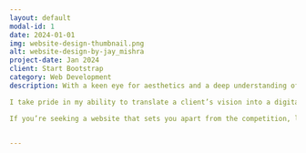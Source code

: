 ```yaml
---
layout: default
modal-id: 1
date: 2024-01-01
img: website-design-thumbnail.png
alt: website-design-by-jay_mishra
project-date: Jan 2024
client: Start Bootstrap
category: Web Development
description: With a keen eye for aesthetics and a deep understanding of user experience, I craft websites that are not only visually striking but also highly functional. My proficiency in PHP, Node.js, WordPress, and JavaScript empowers me to deliver bespoke web solutions that are both innovative and intuitive.

I take pride in my ability to translate a client’s vision into a digital masterpiece, ensuring that each website I design is unique, responsive, and aligned with the latest web standards. My commitment to excellence is reflected in every line of code and every pixel on the screen.

If you’re seeking a website that sets you apart from the competition, let’s connect and bring your vision to life.


---
```

